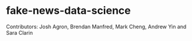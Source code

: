 # fake-news-data-science


Contributors: Josh Agron, Brendan Manfred, Mark Cheng, Andrew Yin and Sara Clarin
